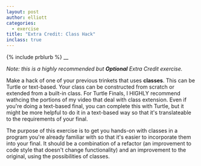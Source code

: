 ```yaml
---
layout: post
author: elliott
categories:
  - exercise
title: "Extra Credit: Class Hack"
inclass: true
---
```


{% include prblurb %}
__

_Note: this is a highly recommended but **Optional** Extra Credit exercise._

Make a hack of one of your previous trinkets that uses **classes**.  This can be Turtle or text-based.  Your class can be constructed from scratch or extended from a built-in class.  For Turtle Finals, I HIGHLY recommend wathcing the portions of my video that deal with class extension.  Even if you're doing a text-based final, you can complete this with Turtle, but it might be more helpful to do it in a text-based way so that it's translateable to the requirements of your final.

The purpose of this exercise is to get you hands-on with classes in a program you're already familiar with so that it's easier to incorporate them into your final.  It should be a combination of a refactor (an improvement to code style that doesn't change functionality) and an improvement to the original, using the possibilities of classes.